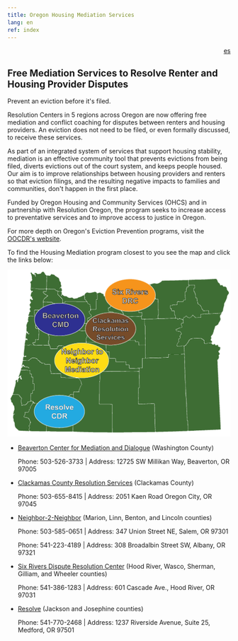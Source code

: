 ```yaml
---
title: Oregon Housing Mediation Services
lang: en
ref: index
---
```

<div style="text-align: right"><a href="/LEAME.html">es</a></div>

## Free Mediation Services to Resolve Renter and Housing Provider Disputes

Prevent an eviction before it's filed.

Resolution Centers in 5 regions across Oregon are now offering free mediation
and conflict coaching for disputes between renters and housing providers. An
eviction does not need to be filed, or even formally discussed, to receive
these services.

As part of an integrated system of services that support housing stability,
mediation is an effective community tool that prevents evictions from being
filed, diverts evictions out of the court system, and keeps people housed.
Our aim is to improve relationships between housing providers and renters so
that eviction filings, and the resulting negative impacts to families and
communities, don't happen in the first place.

Funded by Oregon Housing and Community Services (OHCS) and in partnership
with Resolution Oregon, the program seeks to increase access to preventative services and to improve access to justice in
Ore<F29><F28>gon.

For more depth on Oregon's Eviction Prevention programs, visit
the [OOCDR's website](https://law.uoregon.edu/academics/centers/adr/oocdr/eviction_prevention_mediation_demonstration).

To find the Housing Mediation program closest to you see the map and click the links below:

![Map of Oregon](/assets/map.png)

- [Beaverton Center for Mediation and Dialogue](https://www.beavertonoregon.gov/1531/Housing-Mediation) (Washington County) 
  
  Phone: 503-526-3733 | Address: 12725 SW Millikan Way, Beaverton, OR 97005
- [Clackamas County Resolution Services](https://www.clackamas.us/ccrs) (Clackamas County)
  
  Phone: 503-655-8415 | Address: 2051 Kaen Road Oregon City, OR 97045
- [Neighbor-2-Neighbor](http://www.n2nmediation.org/) (Marion, Linn, Benton, and Lincoln counties)
  
  Phone: 503-585-0651 | Address: 347 Union Street NE, Salem, OR 97301
  
  Phone: 541-223-4189 | Address: 308 Broadalbin Street SW, Albany, OR 97321
- [Six Rivers Dispute Resolution Center](http://www.6rivers.org/) (Hood River, Wasco, Sherman, Gilliam, and Wheeler counties)
  
  Phone: 541-386-1283 | Address: 601 Cascade Ave., Hood River, OR 97031
- [Resolve](https://resolvecenter.org/) (Jackson and Josephine counties)
  
  Phone: 541-770-2468 | Address: 1237 Riverside Avenue, Suite 25, Medford, OR 97501
